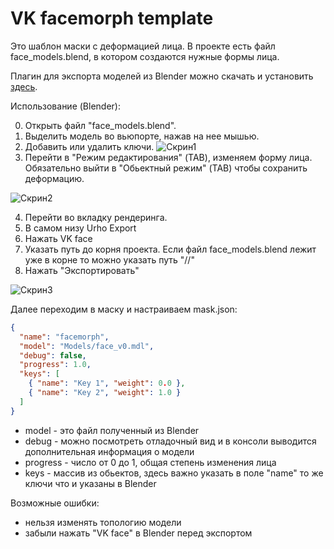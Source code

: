 # VK facemorph template

Это шаблон маски с деформацией лица. В проекте есть файл face_models.blend, в котором создаются нужные формы лица.

Плагин для экспорта моделей из Blender можно скачать и установить [здесь](https://github.com/Askhento/urho3d_blender_vk_facemorph).

Использование (Blender):

0. Открыть файл "face_models.blend".
1. Выделить модель во вьюпорте, нажав на нее мышью.
2. Добавить или удалить ключи.
   ![Скрин1](https://user-images.githubusercontent.com/34323808/185414672-4a4894c9-684d-45a2-a83a-86760351f227.png)
3. Перейти в "Режим редактирования" (TAB), изменяем форму лица. Обязательно выйти в "Обьектный режим" (TAB) чтобы сохранить деформацию.

![Скрин2](https://user-images.githubusercontent.com/34323808/185414708-fbcc60d3-f78d-4cfb-b1d2-e616a0df6dc1.png)

4. Перейти во вкладку рендеринга.
5. В самом низу Urho Export
6. Нажать VK face
7. Указать путь до корня проекта. Если файл face_models.blend лежит уже в корне то можно указать путь "//"
8. Нажать "Экспортировать"

![Скрин3](https://user-images.githubusercontent.com/34323808/185414713-17925f0a-7f0f-4cbf-8e4a-afe51ddb8191.png)

Далее переходим в маску и настраиваем mask.json:

```json
{
  "name": "facemorph",
  "model": "Models/face_v0.mdl",
  "debug": false,
  "progress": 1.0,
  "keys": [
    { "name": "Key 1", "weight": 0.0 },
    { "name": "Key 2", "weight": 1.0 }
  ]
}
```

- model - это файл полученный из Blender
- debug - можно посмотреть отладочный вид и в консоли выводится дополнительная информация о модели
- progress - число от 0 до 1, общая степень изменения лица
- keys - массив из обьектов, здесь важно указать в поле "name" то же ключи что и указаны в Blender

Возможные ошибки:

- нельзя изменять топологию модели
- забыли нажать "VK face" в Blender перед экспортом
